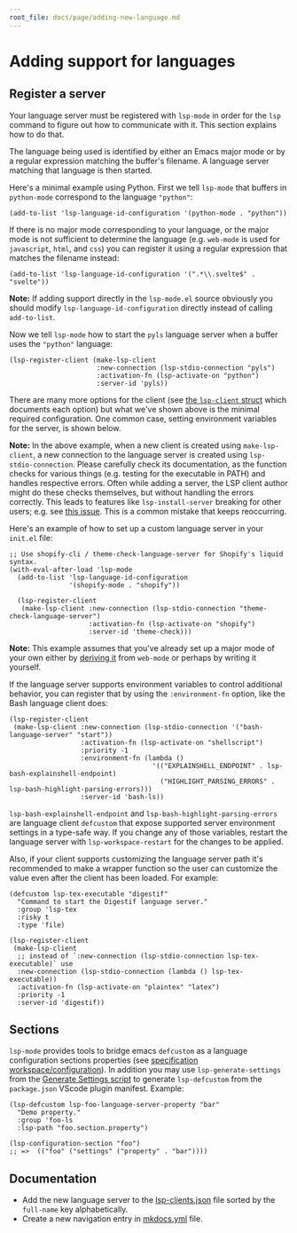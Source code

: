 ```yaml
---
root_file: docs/page/adding-new-language.md
---
```

# Adding support for languages

## Register a server

Your language server must be registered with `lsp-mode` in order for the `lsp`
command to figure out how to communicate with it. This section explains how to
do that.

The language being used is identified by either an Emacs major mode or by a
regular expression matching the buffer's filename. A language server matching
that language is then started.

Here's a minimal example using Python. First we tell `lsp-mode` that buffers in
`python-mode` correspond to the language `"python"`:

``` elisp
(add-to-list 'lsp-language-id-configuration '(python-mode . "python"))
```

If there is no major mode corresponding to your language, or the major mode is
not sufficient to determine the language (e.g. `web-mode` is used for
`javascript`, `html`, and `css`) you can register it using a regular expression
that matches the filename instead:

``` elisp
(add-to-list 'lsp-language-id-configuration '(".*\\.svelte$" . "svelte"))
```

**Note:** If adding support directly in the `lsp-mode.el` source obviously you
should modify `lsp-language-id-configuration` directly instead of calling
`add-to-list`.

Now we tell `lsp-mode` how to start the `pyls` language server when a buffer
uses the `"python"` language:

``` elisp
(lsp-register-client (make-lsp-client
                      :new-connection (lsp-stdio-connection "pyls")
                      :activation-fn (lsp-activate-on "python")
                      :server-id 'pyls))
```

There are many more options for the client (see [the `lsp-client`
struct](https://github.com/emacs-lsp/lsp-mode/blob/1b13d7c1b39aaad12073095ef7719952568c45db/lsp-mode.el#L1528)
which documents each option) but what we've shown above is the minimal required
configuration. One common case, setting environment variables for the server,
is shown below.

**Note:** In the above example, when a new client is created using
`make-lsp-client`, a new connection to the language server is created
using `lsp-stdio-connection`.  Please carefully check its
documentation, as the function checks for various things (e.g. testing
for the executable in PATH) and handles respective errors.  Often
while adding a server, the LSP client author might do these checks
themselves, but without handling the errors correctly.  This leads to
features like `lsp-install-server` breaking for other users; e.g. see
[this issue](https://github.com/emacs-lsp/lsp-mode/issues/3415).  This
is a common mistake that keeps reoccurring.

Here's an example of how to set up a custom language server in your `init.el` file:

```elisp
;; Use shopify-cli / theme-check-language-server for Shopify's liquid syntax.
(with-eval-after-load 'lsp-mode
  (add-to-list 'lsp-language-id-configuration
               '(shopify-mode . "shopify"))

  (lsp-register-client
   (make-lsp-client :new-connection (lsp-stdio-connection "theme-check-language-server")
                    :activation-fn (lsp-activate-on "shopify")
                    :server-id 'theme-check)))
```

**Note:** This example assumes that you've already set up a major mode of your own either by [deriving it](https://www.gnu.org/software/emacs/manual/html_node/elisp/Derived-Modes.html) from `web-mode` or perhaps by writing it yourself.

If the language server supports environment variables to control
additional behavior, you can register that by using the
`:environment-fn` option, like the Bash language client does:

``` elisp
(lsp-register-client
 (make-lsp-client :new-connection (lsp-stdio-connection '("bash-language-server" "start"))
                  :activation-fn (lsp-activate-on "shellscript")
                  :priority -1
                  :environment-fn (lambda ()
                                    '(("EXPLAINSHELL_ENDPOINT" . lsp-bash-explainshell-endpoint)
                                      ("HIGHLIGHT_PARSING_ERRORS" . lsp-bash-highlight-parsing-errors)))
                  :server-id 'bash-ls))
```

`lsp-bash-explainshell-endpoint` and `lsp-bash-highlight-parsing-errors`
are language client `defcustom` that expose supported server environment
settings in a type-safe way. If you change any of those variables,
restart the language server with `lsp-workspace-restart` for the changes
to be applied.

Also, if your client supports customizing the language server path it's recommended
to make a wrapper function so the user can customize the value even after the
client has been loaded. For example:

``` elisp
(defcustom lsp-tex-executable "digestif"
  "Command to start the Digestif language server."
  :group 'lsp-tex
  :risky t
  :type 'file)

(lsp-register-client
 (make-lsp-client
  ;; instead of `:new-connection (lsp-stdio-connection lsp-tex-executable)` use
  :new-connection (lsp-stdio-connection (lambda () lsp-tex-executable))
  :activation-fn (lsp-activate-on "plaintex" "latex")
  :priority -1
  :server-id 'digestif))
```

## Sections

`lsp-mode` provides tools to bridge emacs `defcustom` as a language
configuration sections properties (see [specification
workspace/configuration](https://microsoft.github.io/language-server-protocol/specification#workspace_configuration)). In addition you may use `lsp-generate-settings`
from the [Generate Settings script](https://github.com/emacs-lsp/lsp-mode/blob/master/scripts/lsp-generate-settings.el) to generate `lsp-defcustom` from the `package.json`
VScode plugin manifest. Example:

``` elisp
(lsp-defcustom lsp-foo-language-server-property "bar"
  "Demo property."
  :group 'foo-ls
  :lsp-path "foo.section.property")

(lsp-configuration-section "foo")
;; =>  (("foo" ("settings" ("property" . "bar"))))
```

## Documentation

  - Add the new language server to the [lsp-clients.json](https://github.com/emacs-lsp/lsp-mode/blob/master/docs/lsp-clients.json) file sorted by the `full-name` key alphabetically.
  - Create a new navigation entry in [mkdocs.yml](https://github.com/emacs-lsp/lsp-mode/blob/master/mkdocs.yml#L4) file.
